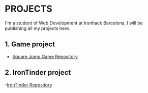 # PROJECTS

I'm a student of Web Development at Ironhack Barcelona, I will be publishing all my projects here.

## 1. Game project
- [Square Jump Game Repository](https://github.com/Carwels/GameProject)

## 2. IronTinder project
-[IronTinder Repository](https://github.com/Project2-Irontinder/Irontinder)
